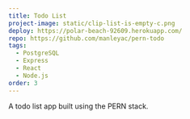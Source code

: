 ```yaml
---
title: Todo List
project-image: static/clip-list-is-empty-c.png
deploy: https://polar-beach-92609.herokuapp.com/
repo: https://github.com/manleyac/pern-todo
tags:
  - PostgreSQL
  - Express
  - React
  - Node.js
order: 3
---
```

A todo list app built using the PERN stack.